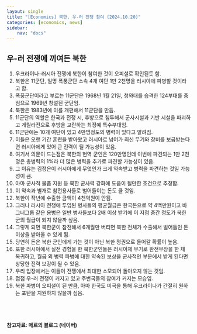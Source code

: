 ```yaml
---
layout: single
title: "[Economics] 북한, 우-러 전쟁 참여 (2024.10.20)"
categories: [economics, news]
sidebar:
    nav: "docs"
---
```


## 우-러 전쟁에 끼여든 북한
1. 우크라이나-러시아 전쟁에 북한이 참여한 것이 오피셜로 확인된듯 함.
1. 북한은 11군단, 일명 폭풍군단 소속 4개 여단 1만 2천명을 러시아에 파병할 것이라고 함.
1. 폭풍군단이라고 부르는 11군단은 1968년 1월 21일, 청와대를 습격한 124부대를 중심으로 1969년 창설된 군단임.
1. 북한은 1983년에 이를 개편해서 11군단을 만듬.
1. 11군단의 역할은 한국과 전쟁 시, 후방으로 침투해서 군사시설과 기반 시설을 파괴하고 게릴라전으로 후방을 교란하는 최정예 특수부대임.
1. 11군단에는 10개 여단이 있고 4만명정도의 병력이 있다고 알려짐.
1. 이들은 오랜 기간 훈련을 받아왔고 러시아로 넘어가 최신 무기와 장비를 보급받는다면 러시아에게 있어 큰 전력이 될 가능성이 있음.
1. 여기서 의문이 드는점은 북한의 현역 군인은 120만명인데 이번에 파견되는 1만 2천명은 총병력의 1%라 더 많은 병력을 추가로 파견할 가능성이 있음.
1. 그 이유는 김정은이 러시아에게 무엇인가 크게 약속받고 병력을 파견하는 것일 가능성이 큼.
1. 아마 군사적 물품 지원 등 북한 군사력 강화에 도움이 될만한 조건으로 추정함.
1. 이 약속과 별개로 참전용사들로 벌어들이는 돈도 클 것임.
1. 북한이 작년에 수출한 금액이 4천억원이 안됨.
1. 그러나 러시아 전쟁에 투입된 병사들의 평균월급은 한국돈으로 약 4백만원이고 바그너그룹 같은 용병은 일반 병사들보다 2배 이상 받기에 이 지점 중간 정도가 북한군의 월급이 되지 않을까 싶음.
1. 그렇게 되면 북한군이 참전해서 6개월만 버티면 북한 전체가 수출해서 벌어들인 돈 이상을 받아올 수 있게 됨.
1. 당연히 돈은 북한 군인에게 가는 것이 아닌 북한 정권으로 들어갈 확률이 높음.
1. 또한 러시아에서 실전 경험을 한 북한군인들은 러시아제 무기로 완전무장을 한 채 복귀하고, 월급 외 병력 파병에 대한 약속된 보상을 군사적인 부분에서 받게 된다면 상당한 전력 보강이 될 수 있음.
1. 우리 입장에서는 이들이 전쟁에서 최대한 소모되어 돌아오지 않는 것임.
1. 점점 우-러 전쟁이 커지고 있고 주변국들의 참여가 커지는 모습임.
1. 북한 파병이 오피셜이 된 만큼, 아마 한국도 미국을 통해 우크라이나가 간절히 원하는 포탄을 지원하지 않을까 싶음.


<br/>
<br/>

#### 참고자료: 메르의 블로그 (네이버) 